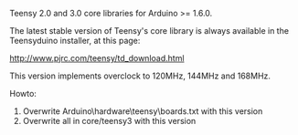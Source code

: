 Teensy 2.0 and 3.0 core libraries for Arduino >= 1.6.0.

The latest stable version of Teensy's core library is always available in the Teensyduino installer, at this page:

http://www.pjrc.com/teensy/td_download.html

This version implements overclock to 120MHz, 144MHz and 168MHz.

Howto:
 1. Overwrite Arduino\hardware\teensy\boards.txt with this version
 2. Overwrite all in core/teensy3 with this version




